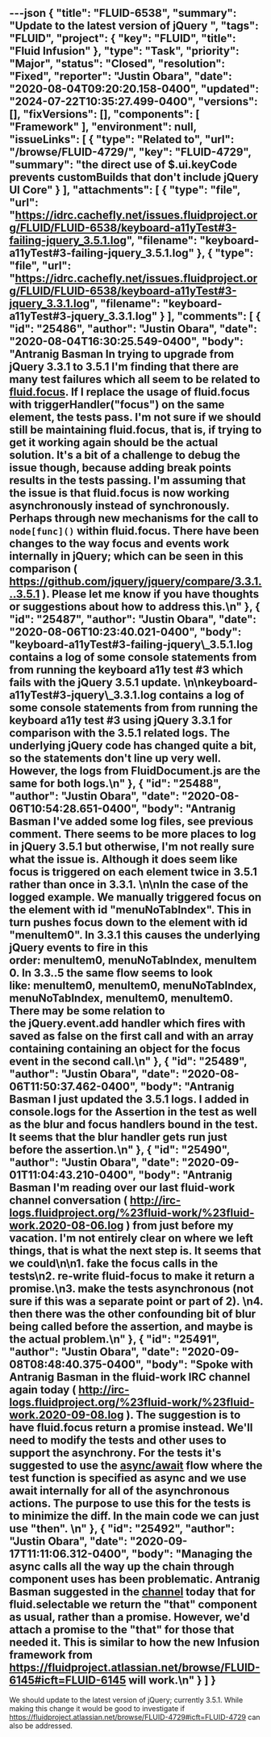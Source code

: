 ---json
{
  "title": "FLUID-6538",
  "summary": "Update to the latest version of jQuery ",
  "tags": "FLUID",
  "project": {
    "key": "FLUID",
    "title": "Fluid Infusion"
  },
  "type": "Task",
  "priority": "Major",
  "status": "Closed",
  "resolution": "Fixed",
  "reporter": "Justin Obara",
  "date": "2020-08-04T09:20:20.158-0400",
  "updated": "2024-07-22T10:35:27.499-0400",
  "versions": [],
  "fixVersions": [],
  "components": [
    "Framework"
  ],
  "environment": null,
  "issueLinks": [
    {
      "type": "Related to",
      "url": "/browse/FLUID-4729/",
      "key": "FLUID-4729",
      "summary": "the direct use of $.ui.keyCode prevents customBuilds that don't include jQuery UI Core"
    }
  ],
  "attachments": [
    {
      "type": "file",
      "url": "https://idrc.cachefly.net/issues.fluidproject.org/FLUID/FLUID-6538/keyboard-a11yTest#3-failing-jquery_3.5.1.log",
      "filename": "keyboard-a11yTest#3-failing-jquery_3.5.1.log"
    },
    {
      "type": "file",
      "url": "https://idrc.cachefly.net/issues.fluidproject.org/FLUID/FLUID-6538/keyboard-a11yTest#3-jquery_3.3.1.log",
      "filename": "keyboard-a11yTest#3-jquery_3.3.1.log"
    }
  ],
  "comments": [
    {
      "id": "25486",
      "author": "Justin Obara",
      "date": "2020-08-04T16:30:25.549-0400",
      "body": "Antranig Basman In trying to upgrade from jQuery 3.3.1 to 3.5.1 I'm finding that there are many test failures which all seem to be related to [fluid.focus](https://github.com/fluid-project/infusion/blob/master/src/framework/core/js/FluidDocument.js#L162-L174). If I replace the usage of fluid.focus with triggerHandler(\"focus\") on the same element, the tests pass. I'm not sure if we should still be maintaining fluid.focus, that is, if trying to get it working again should be the actual solution. It's a bit of a challenge to debug the issue though, because adding break points results in the tests passing. I'm assuming that the issue is that fluid.focus is now working asynchronously instead of synchronously. Perhaps through new mechanisms for the call to `node[func]()` within fluid.focus. There have been changes to the way focus and events work internally in jQuery; which can be seen in this comparison ( <https://github.com/jquery/jquery/compare/3.3.1...3.5.1> ). Please let me know if you have thoughts or suggestions about how to address this.\n"
    },
    {
      "id": "25487",
      "author": "Justin Obara",
      "date": "2020-08-06T10:23:40.021-0400",
      "body": "keyboard-a11yTest#3-failing-jquery\\_3.5.1.log contains a log of some console statements from from running the keyboard a11y test #3 which fails with the jQuery 3.5.1 update. \n\nkeyboard-a11yTest#3-jquery\\_3.3.1.log contains a log of some console statements from from running the keyboard a11y test #3 using jQuery 3.3.1 for comparison with the 3.5.1 related logs. The underlying jQuery code has changed quite a bit, so the statements don't line up very well. However, the logs from FluidDocument.js are the same for both logs.\n"
    },
    {
      "id": "25488",
      "author": "Justin Obara",
      "date": "2020-08-06T10:54:28.651-0400",
      "body": "Antranig Basman I've added some log files, see previous comment. There seems to be more places to log in jQuery 3.5.1 but otherwise, I'm not really sure what the issue is. Although it does seem like focus is triggered on each element twice in 3.5.1 rather than once in 3.3.1. \n\nIn the case of the logged example. We manually triggered focus on the element with id \"menuNoTabIndex\". This in turn pushes focus down to the element with id \"menuItem0\". In 3.3.1 this causes the underlying jQuery events to fire in this order: menuItem0, menuNoTabIndex, menuItem0. In 3.3..5 the same flow seems to look like: menuItem0, menuItem0, menuNoTabIndex, menuNoTabIndex, menuItem0, menuItem0. There may be some relation to the jQuery.event.add handler which fires with saved as false on the first call and with an array containing containing an object for the focus event in the second call.\n"
    },
    {
      "id": "25489",
      "author": "Justin Obara",
      "date": "2020-08-06T11:50:37.462-0400",
      "body": "Antranig Basman I just updated the 3.5.1 logs. I added in console.logs for the Assertion in the test as well as the blur and focus handlers bound in the test. It seems that the blur handler gets run just before the assertion.\n"
    },
    {
      "id": "25490",
      "author": "Justin Obara",
      "date": "2020-09-01T11:04:43.210-0400",
      "body": "Antranig Basman I'm reading over our last fluid-work channel conversation ( <http://irc-logs.fluidproject.org/%23fluid-work/%23fluid-work.2020-08-06.log> ) from just before my vacation. I'm not entirely clear on where we left things, that is what the next step is. It seems that we could\n\n1. fake the focus calls in the tests\n2. re-write fluid-focus to make it return a promise.\n3. make the tests asynchronous (not sure if this was a separate point or part of 2). \n4. then there was the other confounding bit of blur being called before the assertion, and maybe is the actual problem.\n"
    },
    {
      "id": "25491",
      "author": "Justin Obara",
      "date": "2020-09-08T08:48:40.375-0400",
      "body": "Spoke with Antranig Basman in the fluid-work IRC channel again today ( <http://irc-logs.fluidproject.org/%23fluid-work/%23fluid-work.2020-09-08.log> ). The suggestion is to have fluid.focus return a promise instead. We'll need to modify the tests and other uses to support the asynchrony. For the tests it's suggested to use the [async/await](https://developer.mozilla.org/en-US/docs/Web/JavaScript/Reference/Operators/await) flow where the test function is specified as async and we use await internally for all of the asynchronous actions. The purpose to use this for the tests is to minimize the diff. In the main code we can just use \"then\". \n"
    },
    {
      "id": "25492",
      "author": "Justin Obara",
      "date": "2020-09-17T11:11:06.312-0400",
      "body": "Managing the async calls all the way up the chain through component uses has been problematic. Antranig Basman suggested in the [channel](http://irc-logs.fluidproject.org/%23fluid-work/%23fluid-work.2020-09-17.log) today that for fluid.selectable we return the \"that\" component as usual, rather than a promise. However, we'd attach a promise to the \"that\" for those that needed it. This is similar to how the new Infusion framework from <https://fluidproject.atlassian.net/browse/FLUID-6145#icft=FLUID-6145> will work.\n"
    }
  ]
}
---
We should update to the latest version of jQuery; currently 3.5.1. While making this change it would be good to investigate if <https://fluidproject.atlassian.net/browse/FLUID-4729#icft=FLUID-4729> can also be addressed. 

        